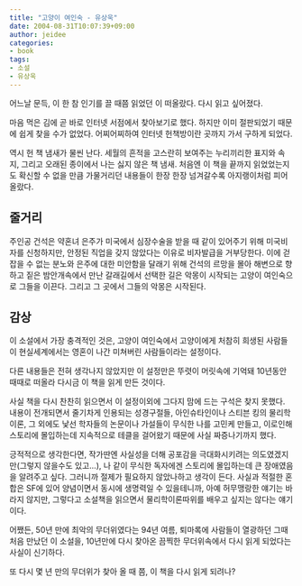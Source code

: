 ```yaml
---
title: "고양이 여인숙 - 유상욱"
date: 2004-08-31T10:07:39+09:00
author: jeidee
categories:
- book
tags:
- 소설
- 유상욱
---
```


 어느날 문득, 이 한 참 인기를 끌 때쯤 읽었던 이 떠올랐다.
다시 읽고 싶어졌다.

 마음 먹은 김에 곧 바로 인터넷 서점에서 찾아보기로 했다. 하지만 이미 절판되었기 때문에 쉽게 찾을 수가 없었다. 어찌어찌하여 인터넷 헌책방이란 곳까지 가서 구하게 되었다.

 역시 헌 책 냄새가 물씬 난다. 세월의 흔적을 고스란히 보여주는 누리끼리한 표지와 속지, 그리고 오래된 종이에서 나는 싫지 않은 책 냄새. 처음엔 이 책을 끝까지 읽었었는지도 확신할 수 없을 만큼 가물거리던 내용들이 한장 한장 넘겨갈수록 아지랭이처럼 피어올랐다.

## 줄거리

 주인공 건석은 약혼녀 은주가 미국에서 심장수술을 받을 때 같이 있어주기 위해 미국비자를 신청하지만, 안정된 직업을 갖지 않았다는 이유로 비자발급을 거부당한다. 이에 걷잡을 수 없는 분노와 은주에 대한 미안함을 달래기 위해 건석의 르망을 몰아 해변으로 향하고 짙은 밤안개속에서 만난 갈래길에서 선택한 길은 악몽이 시작되는 고양이 여인숙으로 그들을 이끈다. 그리고 그 곳에서 그들의 악몽은 시작된다.

## 감상

 이 소설에서 가장 충격적인 것은, 고양이 여인숙에서 고양이에게 처참히 희생된 사람들이 현실세계에서는 영혼이 나간 미쳐버린 사람들이라는 설정이다.

 다른 내용들은 전혀 생각나지 않았지만 이 설정만은 뚜렷이 머릿속에 기억돼 10년동안 때때로 떠올라 다시금 이 책을 읽게 만든 것이다.

 사실 책을 다시 찬찬히 읽으면서 이 설정이외에 그다지 맘에 드는 구석은 찾지 못했다. 내용이 전개되면서 줄기차게 인용되는 성경구절들, 아인슈타인이나 스티븐 킹의 물리학 이론, 그 외에도 낯선 학자들의 논문이나 가설들이 무식한 나를 고민케 만들고, 이로인해 스토리에 몰입하는데 지속적으로 테클을 걸어왔기 때문에 사실 짜증나기까지 했다.

 긍적적으로 생각한다면, 작가딴엔 사실성을 더해 공포감을 극대화시키려는 의도였겠지만(그렇지 않을수도 있고...), 나 같이 무식한 독자에겐 스토리에 몰입하는데 큰 장애였음을 알려주고 싶다. 그러니까 절제가 필요하지 않았나하고 생각이 든다. 사실과 적절한 혼합은 SF에 있어 양념이면서 동시에 생명력일 수 있을테니까, 아예 허무맹랑한 얘기는 바라지 않지만, 그렇다고 소설책을 읽으면서 물리학이론따위를 배우고 싶지는 않다는 얘기이다.

 어쨌든, 50년 만에 최악의 무더위였다는 94년 여름, 퇴마록에 사람들이 열광하던 그때 처음 만났던 이 소설을, 10년만에 다시 찾아온 끔찍한 무더위속에서 다시 읽게 되었다는 사실이 신기하다.

 또 다시 몇 년 만의 무더위가 찾아 올 때 쯤, 이 책을 다시 읽게 되려나?